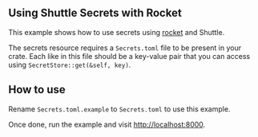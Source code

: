 ## Using Shuttle Secrets with Rocket

This example shows how to use secrets using [rocket](https://github.com/rwf2/rocket) and Shuttle.

The secrets resource requires a `Secrets.toml` file to be present in your crate. Each like in this file
should be a key-value pair that you can access using `SecretStore::get(&self, key)`.

## How to use

Rename `Secrets.toml.example` to `Secrets.toml` to use this example.

Once done, run the example and visit <http://localhost:8000>.
